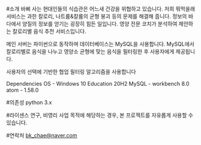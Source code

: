 #소개
바삐 사는 현대인들의 식습관은 어느새 건강을 위협하고 있습니다.
저희 뭐먹을래 서비스는 과한 칼로리, 나트륨&칼륨의 균형 붕괴 등의 문제를 해결해 줍니다.
정보의 바다에서 양질의 정보를 얻기는 굉장히 힘든 일입니다.
영양 전문 코치가 분석하여 제안하는 칼로리별 음식 추천 서비스입니다.

메인 서버는 파이썬으로 동작하며 데이터베이스는 MySQL을 사용합니다.
MySQL에서 칼로리별로 음식을 나누고 영양소 균형에 맞는 음식을 필터링한 후 사용자에게 제공됩니다.

사용자의 선택에 기반한 협업 필터링 알고리즘을 사용합니다

Dependencies
OS - Windows 10 Education 20H2
MySQL - workbench 8.0
atom - 1.58.0

#의존성
python 3.x

#라이센스
연구, 비영리 사업 목적에 해당하는 경우, 본 프로젝트를 자유롭게 사용할 수 있습니다.

#연락처
bk_chae@naver.com
